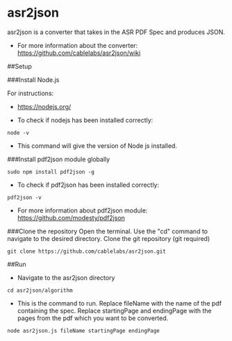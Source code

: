 # asr2json
asr2json is a converter that takes in the ASR PDF Spec and produces JSON.

* For more information about the converter: https://github.com/cablelabs/asr2json/wiki

##Setup

###Install Node.js

For instructions:
* https://nodejs.org/

* To check if nodejs has been installed correctly:
```
node -v
```
* This command will give the version of Node js installed.

###Install pdf2json module globally

```
sudo npm install pdf2json -g
```
* To check if pdf2json has been installed correctly:
```
pdf2json -v
```


* For more information about pdf2json module: https://github.com/modesty/pdf2json

###Clone the repository
Open the terminal. Use the "cd" command to navigate to the desired directory. Clone the git repository (git required)

```
git clone https://github.com/cablelabs/asr2json.git
```

##Run

* Navigate to the asr2json directory
```
cd asr2json/algorithm
```

* This is the command to run. Replace fileName with the name of the pdf containing the spec. Replace startingPage and endingPage with the pages from the pdf which you want to be converted. 
```
node asr2json.js fileName startingPage endingPage
```
